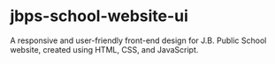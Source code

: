 # jbps-school-website-ui
A responsive and user-friendly front-end design for J.B. Public School website, created using HTML, CSS, and JavaScript. 

